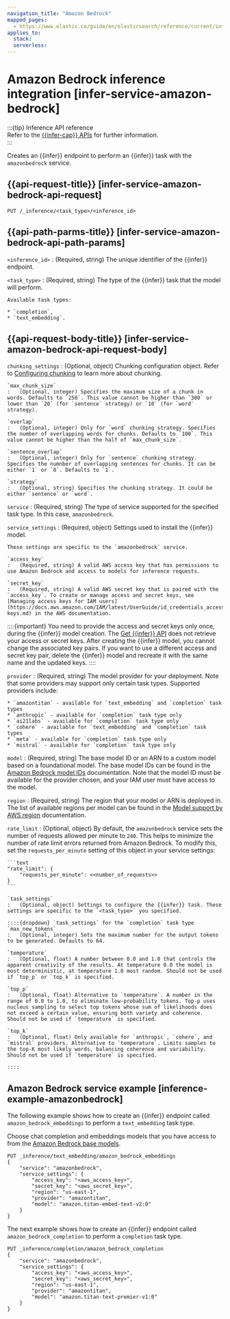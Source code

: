 ```yaml
---
navigation_title: "Amazon Bedrock"
mapped_pages:
  - https://www.elastic.co/guide/en/elasticsearch/reference/current/infer-service-amazon-bedrock.html
applies_to:
  stack:
  serverless:
---
```


# Amazon Bedrock inference integration [infer-service-amazon-bedrock]

:::{tip} Inference API reference  
Refer to the [{{infer-cap}} APIs](https://www.elastic.co/docs/api/doc/elasticsearch/group/endpoint-inference) for further information.  
:::

Creates an {{infer}} endpoint to perform an {{infer}} task with the `amazonbedrock` service.


## {{api-request-title}} [infer-service-amazon-bedrock-api-request] 

`PUT /_inference/<task_type>/<inference_id>`


## {{api-path-parms-title}} [infer-service-amazon-bedrock-api-path-params] 

`<inference_id>`
:   (Required, string) The unique identifier of the {{infer}} endpoint.

`<task_type>`
:   (Required, string) The type of the {{infer}} task that the model will perform.

    Available task types:

    * `completion`,
    * `text_embedding`.



## {{api-request-body-title}} [infer-service-amazon-bedrock-api-request-body] 

`chunking_settings`
:   (Optional, object) Chunking configuration object. Refer to [Configuring chunking](https://www.elastic.co/docs/api/doc/elasticsearch/group/endpoint-inference) to learn more about chunking.

    `max_chunk_size`
    :   (Optional, integer) Specifies the maximum size of a chunk in words. Defaults to `250`. This value cannot be higher than `300` or lower than `20` (for `sentence` strategy) or `10` (for `word` strategy).

    `overlap`
    :   (Optional, integer) Only for `word` chunking strategy. Specifies the number of overlapping words for chunks. Defaults to `100`. This value cannot be higher than the half of `max_chunk_size`.

    `sentence_overlap`
    :   (Optional, integer) Only for `sentence` chunking strategy. Specifies the numnber of overlapping sentences for chunks. It can be either `1` or `0`. Defaults to `1`.

    `strategy`
    :   (Optional, string) Specifies the chunking strategy. It could be either `sentence` or `word`.


`service`
:   (Required, string) The type of service supported for the specified task type. In this case, `amazonbedrock`.

`service_settings`
:   (Required, object) Settings used to install the {{infer}} model.

    These settings are specific to the `amazonbedrock` service.

    `access_key`
    :   (Required, string) A valid AWS access key that has permissions to use Amazon Bedrock and access to models for inference requests.

    `secret_key`
    :   (Required, string) A valid AWS secret key that is paired with the `access_key`. To create or manage access and secret keys, see [Managing access keys for IAM users](https://docs.aws.amazon.com/IAM/latest/UserGuide/id_credentials_access-keys.md) in the AWS documentation.


::::{important} 
You need to provide the access and secret keys only once, during the {{infer}} model creation. The [Get {{infer}} API](https://www.elastic.co/docs/api/doc/elasticsearch/operation/operation-inference-get) does not retrieve your access or secret keys. After creating the {{infer}} model, you cannot change the associated key pairs. If you want to use a different access and secret key pair, delete the {{infer}} model and recreate it with the same name and the updated keys.
::::


`provider`
:   (Required, string) The model provider for your deployment. Note that some providers may support only certain task types. Supported providers include:

    * `amazontitan` - available for `text_embedding` and `completion` task types
    * `anthropic` - available for `completion` task type only
    * `ai21labs` - available for `completion` task type only
    * `cohere` - available for `text_embedding` and `completion` task types
    * `meta` - available for `completion` task type only
    * `mistral` - available for `completion` task type only


`model`
:   (Required, string) The base model ID or an ARN to a custom model based on a foundational model. The base model IDs can be found in the [Amazon Bedrock model IDs](https://docs.aws.amazon.com/bedrock/latest/userguide/model-ids.html) documentation. Note that the model ID must be available for the provider chosen, and your IAM user must have access to the model.

`region`
:   (Required, string) The region that your model or ARN is deployed in. The list of available regions per model can be found in the [Model support by AWS region](https://docs.aws.amazon.com/bedrock/latest/userguide/models-regions.html) documentation.

`rate_limit`
:   (Optional, object) By default, the `amazonbedrock` service sets the number of requests allowed per minute to `240`. This helps to minimize the number of rate limit errors returned from Amazon Bedrock. To modify this, set the `requests_per_minute` setting of this object in your service settings:

    ```text
    "rate_limit": {
        "requests_per_minute": <<number_of_requests>>
    }
    ```

    `task_settings`
    :   (Optional, object) Settings to configure the {{infer}} task. These settings are specific to the `<task_type>` you specified.

    ::::{dropdown} `task_settings` for the `completion` task type
    `max_new_tokens`
    :   (Optional, integer) Sets the maximum number for the output tokens to be generated. Defaults to 64.

    `temperature`
    :   (Optional, float) A number between 0.0 and 1.0 that controls the apparent creativity of the results. At temperature 0.0 the model is most deterministic, at temperature 1.0 most random. Should not be used if `top_p` or `top_k` is specified.

    `top_p`
    :   (Optional, float) Alternative to `temperature`. A number in the range of 0.0 to 1.0, to eliminate low-probability tokens. Top-p uses nucleus sampling to select top tokens whose sum of likelihoods does not exceed a certain value, ensuring both variety and coherence. Should not be used if `temperature` is specified.

    `top_k`
    :   (Optional, float) Only available for `anthropic`, `cohere`, and `mistral` providers. Alternative to `temperature`. Limits samples to the top-K most likely words, balancing coherence and variability. Should not be used if `temperature` is specified.

    ::::



## Amazon Bedrock service example [inference-example-amazonbedrock] 

The following example shows how to create an {{infer}} endpoint called `amazon_bedrock_embeddings` to perform a `text_embedding` task type.

Choose chat completion and embeddings models that you have access to from the [Amazon Bedrock base models](https://docs.aws.amazon.com/bedrock/latest/userguide/model-ids.html).

```console
PUT _inference/text_embedding/amazon_bedrock_embeddings
{
    "service": "amazonbedrock",
    "service_settings": {
        "access_key": "<aws_access_key>",
        "secret_key": "<aws_secret_key>",
        "region": "us-east-1",
        "provider": "amazontitan",
        "model": "amazon.titan-embed-text-v2:0"
    }
}
```

The next example shows how to create an {{infer}} endpoint called `amazon_bedrock_completion` to perform a `completion` task type.

```console
PUT _inference/completion/amazon_bedrock_completion
{
    "service": "amazonbedrock",
    "service_settings": {
        "access_key": "<aws_access_key>",
        "secret_key": "<aws_secret_key>",
        "region": "us-east-1",
        "provider": "amazontitan",
        "model": "amazon.titan-text-premier-v1:0"
    }
}
```

